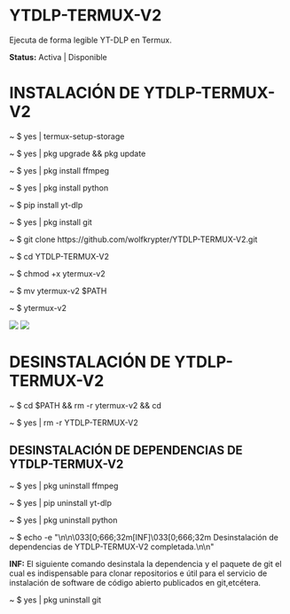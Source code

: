 # YTDLP-TERMUX-V2
Ejecuta de forma legible YT-DLP en Termux.

<p><strong>Status:</strong> Activa | Disponible</p>


<h1>INSTALACIÓN DE YTDLP-TERMUX-V2</h1>
<p>~ $ yes | termux-setup-storage</p>
<p>~ $ yes | pkg upgrade && pkg update</p>
<p>~ $ yes | pkg install ffmpeg</p>
<p>~ $ yes | pkg install python</p>
<p>~ $ pip install yt-dlp</p>
<p>~ $ yes | pkg install git</p>
<p>~ $ git clone https://github.com/wolfkrypter/YTDLP-TERMUX-V2.git</p>

<p>~ $ cd YTDLP-TERMUX-V2</p>
<p>~ $ chmod +x ytermux-v2</p>
<p>~ $ mv ytermux-v2 $PATH</p>
<p>~ $ ytermux-v2</p>

<img src="https://blogger.googleusercontent.com/img/b/R29vZ2xl/AVvXsEiVJJCWsBciBbX0MWOHBQ0CEKLXneY7IDbj0yws05t10wvx62lduRqA_i2D9Z2kG_1NkGiWmRy0-E7VJcGpw0ujpehL-cDXkwoFOjiL6wVqHkNfSvgjMoYlYoKMyvQw1Ogg07HGIkIsZPpG3a97ER5Rcrd9zRQPkzKMYqB37ZN3v05uROUrsjDDl_hXQ1bV/s958/Polish_20250128_143720132.png">

<img src="https://blogger.googleusercontent.com/img/b/R29vZ2xl/AVvXsEiin4X3_NfkZz5_mo11EJ4MgBOXOQJnvk9SzbZvvK35V4TOcRD-4iRQAtZVR-y15hTU8h5BNFyjz51bAffk7Y4oSJ5lBs0TkM1AuAVMlO4pNXqPX3vAOLU9hGU02nDO3x56U0gjmKLQGDF3eydnch82T2VQ62j9AKZf2SJtJdNBmBbkN71Fcf_It3-tUKSX/s929/Polish_20250128_145600883.png">

<h1>DESINSTALACIÓN DE YTDLP-TERMUX-V2</h1>
<p>~ $ cd $PATH && rm -r ytermux-v2 && cd</p>
<p>~ $ yes | rm -r YTDLP-TERMUX-V2</p>

<h2>DESINSTALACIÓN DE DEPENDENCIAS DE YTDLP-TERMUX-V2</h2>

<p>~ $ yes | pkg uninstall ffmpeg</p>
<p>~ $ yes | pip uninstall yt-dlp</p>
<p>~ $ yes | pkg uninstall python</p>
<p>~ $ echo -e "\n\n\033[0;666;32m[INF]\033[0;666;32m Desinstalación de dependencias de YTDLP-TERMUX-V2 completada.\n\n"</p>

<p><strong>INF:</strong> El siguiente comando desinstala la dependencia y el paquete de git el cual es indispensable para clonar repositorios e útil para el servicio de instalación de software de código abierto publicados en git,etcétera.</p>
<p>~ $ yes | pkg uninstall git</p>
